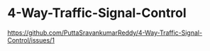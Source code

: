 # 4-Way-Traffic-Signal-Control
https://github.com/PuttaSravankumarReddy/4-Way-Traffic-Signal-Control/issues/1
